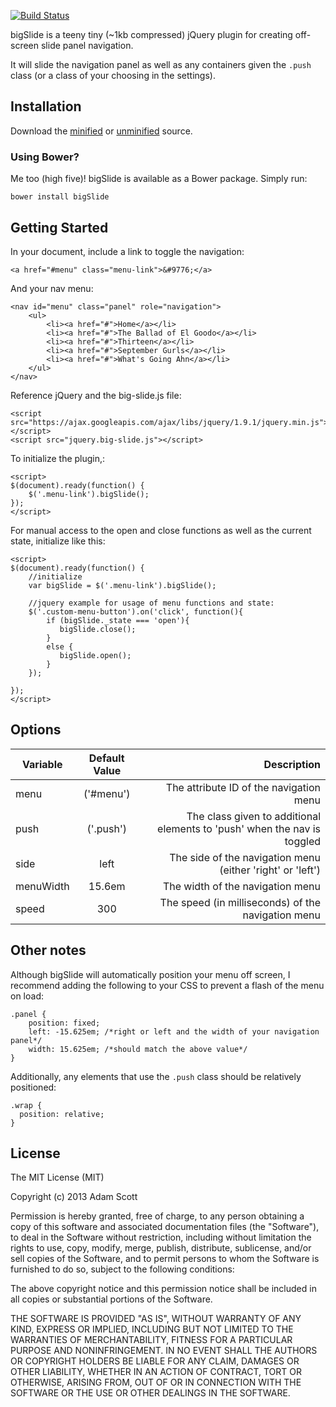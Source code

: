 [![Build Status](https://travis-ci.org/ascott1/bigSlide.js.png?branch=master)](https://travis-ci.org/ascott1/bigSlide.js)

bigSlide is a teeny tiny (~1kb compressed) jQuery plugin for creating off-screen slide panel navigation.

It will slide the navigation panel as well as any containers given the `.push` class (or a class of your choosing in the settings).

## Installation

Download the [minified](https://github.com/ascott1/bigSlide.js/blob/master/dist/bigSlide.min.js) or [unminified](https://github.com/ascott1/bigSlide.js/blob/master/dist/bigSlide.js) source.

### Using Bower?

Me too (high five)! bigSlide is available as a Bower package. Simply run:

```
bower install bigSlide
```



## Getting Started

In your document, include a link to toggle the navigation:

	<a href="#menu" class="menu-link">&#9776;</a>
	
And your nav menu:

	<nav id="menu" class="panel" role="navigation">
        <ul>
            <li><a href="#">Home</a></li>
            <li><a href="#">The Ballad of El Goodo</a></li>
            <li><a href="#">Thirteen</a></li>
            <li><a href="#">September Gurls</a></li>
            <li><a href="#">What's Going Ahn</a></li>
        </ul>
	</nav>


Reference jQuery and the big-slide.js file:


	<script src="https://ajax.googleapis.com/ajax/libs/jquery/1.9.1/jquery.min.js"></script>
	<script src="jquery.big-slide.js"></script>


To initialize the plugin,:

	<script>
    $(document).ready(function() {
        $('.menu-link').bigSlide();
    });
    </script>


For manual access to the open and close functions as well as the current state, initialize like this:

	<script>
    $(document).ready(function() {
    	//initialize
        var bigSlide = $('.menu-link').bigSlide();
        
        //jquery example for usage of menu functions and state:
        $('.custom-menu-button').on('click', function(){
	        if (bigSlide._state === 'open'){
	           bigSlide.close();	
	        }
	        else {
	           bigSlide.open();	
	        }
        });
        
    });
    </script>


## Options

| Variable   | Default Value | Description       |
| ---------- |:-------------:| -----------------:|
| menu       | ('#menu')     | The attribute ID of the navigation menu |
| push       | ('.push')     | The class given to additional elements to 'push' when the nav is toggled  |
| side       | left          | The side of the navigation menu (either 'right' or 'left') |
| menuWidth  | 15.6em        | The width of the navigation menu |
| speed      | 300           | The speed (in milliseconds) of the navigation menu    |


## Other notes

Although bigSlide will automatically position your menu off screen, I recommend adding the following to your CSS to prevent a flash of the menu on load:

	.panel {
		position: fixed;
		left: -15.625em; /*right or left and the width of your navigation panel*/
		width: 15.625em; /*should match the above value*/
	}

Additionally, any elements that use the `.push` class should be relatively positioned:

```
.wrap {
  position: relative;
}
```

## License

The MIT License (MIT)

Copyright (c) 2013 Adam Scott

Permission is hereby granted, free of charge, to any person obtaining a copy of
this software and associated documentation files (the "Software"), to deal in
the Software without restriction, including without limitation the rights to
use, copy, modify, merge, publish, distribute, sublicense, and/or sell copies of
the Software, and to permit persons to whom the Software is furnished to do so,
subject to the following conditions:

The above copyright notice and this permission notice shall be included in all
copies or substantial portions of the Software.

THE SOFTWARE IS PROVIDED "AS IS", WITHOUT WARRANTY OF ANY KIND, EXPRESS OR
IMPLIED, INCLUDING BUT NOT LIMITED TO THE WARRANTIES OF MERCHANTABILITY, FITNESS
FOR A PARTICULAR PURPOSE AND NONINFRINGEMENT. IN NO EVENT SHALL THE AUTHORS OR
COPYRIGHT HOLDERS BE LIABLE FOR ANY CLAIM, DAMAGES OR OTHER LIABILITY, WHETHER
IN AN ACTION OF CONTRACT, TORT OR OTHERWISE, ARISING FROM, OUT OF OR IN
CONNECTION WITH THE SOFTWARE OR THE USE OR OTHER DEALINGS IN THE SOFTWARE.

